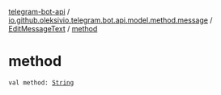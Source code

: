 [telegram-bot-api](../../index.md) / [io.github.oleksivio.telegram.bot.api.model.method.message](../index.md) / [EditMessageText](index.md) / [method](./method.md)

# method

`val method: `[`String`](https://kotlinlang.org/api/latest/jvm/stdlib/kotlin/-string/index.html)